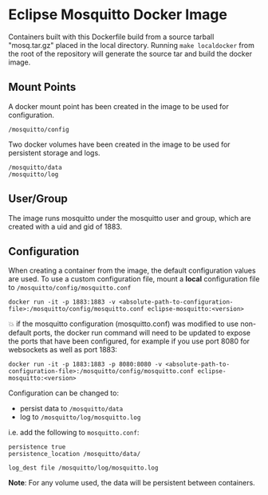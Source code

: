 # Eclipse Mosquitto Docker Image

Containers built with this Dockerfile build from a source tarball "mosq.tar.gz"
placed in the local directory. Running `make localdocker` from the root of the
repository will generate the source tar and build the docker image.

## Mount Points

A docker mount point has been created in the image to be used for configuration.

```
/mosquitto/config
```

Two docker volumes have been created in the image to be used for persistent storage and logs.

```
/mosquitto/data
/mosquitto/log
```

## User/Group

The image runs mosquitto under the mosquitto user and group, which are created
with a uid and gid of 1883.

## Configuration

When creating a container from the image, the default configuration values are used.
To use a custom configuration file, mount a **local** configuration file to `/mosquitto/config/mosquitto.conf`

```
docker run -it -p 1883:1883 -v <absolute-path-to-configuration-file>:/mosquitto/config/mosquitto.conf eclipse-mosquitto:<version>
```

:boom: if the mosquitto configuration (mosquitto.conf) was modified
to use non-default ports, the docker run command will need to be updated
to expose the ports that have been configured, for example if you use port 8080
for websockets as well as port 1883:

```
docker run -it -p 1883:1883 -p 8080:8080 -v <absolute-path-to-configuration-file>:/mosquitto/config/mosquitto.conf eclipse-mosquitto:<version>
```

Configuration can be changed to:

* persist data to `/mosquitto/data`
* log to `/mosquitto/log/mosquitto.log`

i.e. add the following to `mosquitto.conf`:

```
persistence true
persistence_location /mosquitto/data/

log_dest file /mosquitto/log/mosquitto.log
```

**Note**: For any volume used, the data will be persistent between containers.
